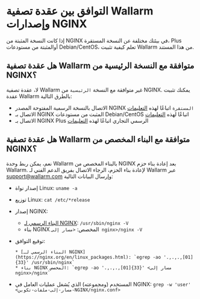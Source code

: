 # التوافق بين عقدة تصفية Wallarm وإصدارات NGINX

إذا كانت النسخة المثبتة من NGINX في بيئتك مختلفة عن النسخة المستقرة، Plus أوالمثبتة من مستودعات Debian/CentOS، تعلم كيفية تثبيت Wallarm من هذا المستند.

## هل عقدة تصفية Wallarm متوافقة مع النسخة الرئيسية من NGINX؟

لا، عقدة تصفية Wallarm غير متوافقة مع النسخة `الرئيسية` من NGINX. يمكنك تثبيت عقدة Wallarm بالطرق التالية:

* الاتصال بالنسخة الرسمية المفتوحة المصدر NGINX `المستقرة` اتباعًا لهذه [التعليمات](../installation/nginx/dynamic-module.md)
* الاتصال بـ NGINX المثبت من مستودعات Debian/CentOS اتباعًا لهذه [التعليمات](../installation/nginx/dynamic-module-from-distr.md)
* الاتصال بـ NGINX Plus الرسمي التجاري اتباعًا لهذه [التعليمات](../installation/nginx-plus.md)

## هل عقدة تصفية Wallarm متوافقة مع البناء المخصص من NGINX؟

نعم، يمكن ربط وحدة Wallarm بالبناء المخصص من NGINX بعد إعادة بناء حزم Wallarm. لإعادة بناء الحزم، الرجاء الاتصال بفريق الدعم الفني لـ Wallarm عبر [support@wallarm.com](mailto:support@wallarm.com) وإرسال البيانات التالية:

* إصدار نواة Linux: `uname -a`
* توزيع Linux: `cat /etc/*release`
* إصدار NGINX:

    * [البناء الرسمي لـ NGINX](https://nginx.org/en/linux_packages.html): `/usr/sbin/nginx -V`
    * بناء NGINX المخصص: `<مسار إلى nginx>/nginx -V`

* توقيع التوافق:
  
      * [البناء الرسمي لـ NGINX](https://nginx.org/en/linux_packages.html): `egrep -ao '.,.,.,[01]{33}' /usr/sbin/nginx`
      * بناء NGINX المخصص: `egrep -ao '.,.,.,[01]{33}' <مسار إلى nginx>/nginx`

* المستخدم (ومجموعته) الذي يُشغل عمليات العامل في NGINX: `grep -w 'user' <مسار-إلى-ملفات-تكوين-NGINX/nginx.conf>`